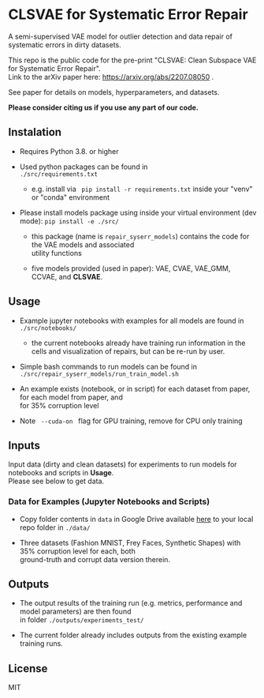 # CLSVAE for Systematic Error Repair

A semi-supervised VAE model for outlier detection and data repair of systematic errors in dirty datasets.

This repo is the public code for the pre-print "CLSVAE: Clean Subspace VAE for Systematic Error Repair".\
Link to the arXiv paper here: https://arxiv.org/abs/2207.08050 . 

See paper for details on models, hyperparameters, and datasets.

**Please consider citing us if you use any part of our code.**

## Instalation
- Requires Python 3.8. or higher

- Used python packages can be found in <code> ./src/requirements.txt </code>
    - e.g. install via  <code> pip install -r  requirements.txt</code> inside your "venv" or "conda" environment

- Please install models package using inside your virtual environment (dev mode): <code>pip install -e ./src/</code>
    - this package (name is <code>repair_syserr_models</code>) contains the code for the VAE models and associated \
      utility functions
     
    - five models provided (used in paper): VAE, CVAE, VAE_GMM, CCVAE, and **CLSVAE**.

## Usage
- Example jupyter notebooks with examples for all models are found in <code> ./src/notebooks/ </code>
    - the current notebooks already have training run information in the cells and visualization of repairs, but can be re-run by user. 

- Simple bash commands to run models can be found in <code> ./src/repair_syserr_models/run_train_model.sh </code>

- An example exists (notebook, or in script) for each dataset from paper, for each model from paper, and \
  for 35% corruption level

- Note <code> --cuda-on </code> flag for GPU training, remove for CPU only training

## Inputs
Input data (dirty and clean datasets) for experiments to run models for notebooks and scripts in **Usage**.\
Please see below to get data.

### Data for Examples (Jupyter Notebooks and Scripts)
- Copy folder contents in <code>data</code> in Google Drive
  available [here](https://drive.google.com/drive/folders/1YseCgYtloWd1DVpAbet-YfR0cb8x0vh1?usp=sharing)
  to your local repo folder in <code>./data/</code>

- Three datasets (Fashion MNIST, Frey Faces, Synthetic Shapes) with 35% corruption level for each, both \
  ground-truth and corrupt data version therein.

## Outputs
- The output results of the training run (e.g. metrics, performance and model parameters) are then found \
  in folder <code>./outputs/experiments_test/</code>

- The current folder already includes outputs from the existing example training runs.

## License

 MIT
